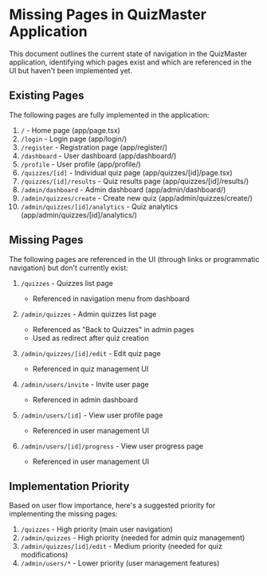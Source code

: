 # Missing Pages in QuizMaster Application

This document outlines the current state of navigation in the QuizMaster application, identifying which pages exist and which are referenced in the UI but haven't been implemented yet.

## Existing Pages

The following pages are fully implemented in the application:

1. `/` - Home page (app/page.tsx)
2. `/login` - Login page (app/login/)
3. `/register` - Registration page (app/register/)
4. `/dashboard` - User dashboard (app/dashboard/)
5. `/profile` - User profile (app/profile/)
6. `/quizzes/[id]` - Individual quiz page (app/quizzes/[id]/page.tsx)
7. `/quizzes/[id]/results` - Quiz results page (app/quizzes/[id]/results/)
8. `/admin/dashboard` - Admin dashboard (app/admin/dashboard/)
9. `/admin/quizzes/create` - Create new quiz (app/admin/quizzes/create/)
10. `/admin/quizzes/[id]/analytics` - Quiz analytics (app/admin/quizzes/[id]/analytics/)

## Missing Pages

The following pages are referenced in the UI (through links or programmatic navigation) but don't currently exist:

1. `/quizzes` - Quizzes list page
   - Referenced in navigation menu from dashboard

2. `/admin/quizzes` - Admin quizzes list page
   - Referenced as "Back to Quizzes" in admin pages
   - Used as redirect after quiz creation

3. `/admin/quizzes/[id]/edit` - Edit quiz page
   - Referenced in quiz management UI

4. `/admin/users/invite` - Invite user page
   - Referenced in admin dashboard

5. `/admin/users/[id]` - View user profile page
   - Referenced in user management UI

6. `/admin/users/[id]/progress` - View user progress page
   - Referenced in user management UI

## Implementation Priority

Based on user flow importance, here's a suggested priority for implementing the missing pages:

1. `/quizzes` - High priority (main user navigation)
2. `/admin/quizzes` - High priority (needed for admin quiz management)
3. `/admin/quizzes/[id]/edit` - Medium priority (needed for quiz modifications)
4. `/admin/users/*` - Lower priority (user management features) 